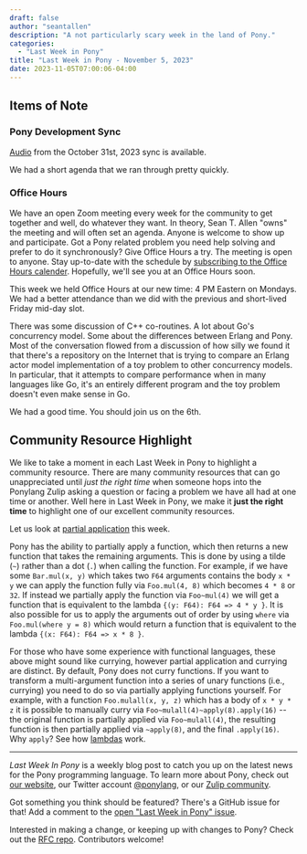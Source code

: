 ```yaml
---
draft: false
author: "seantallen"
description: "A not particularly scary week in the land of Pony."
categories:
  - "Last Week in Pony"
title: "Last Week in Pony - November 5, 2023"
date: 2023-11-05T07:00:06-04:00
---
```


## Items of Note

### Pony Development Sync

[Audio](https://sync-recordings.ponylang.io/r/2023_10_31.m4a) from the October 31st, 2023 sync is available.

We had a short agenda that we ran through pretty quickly.

### Office Hours

We have an open Zoom meeting every week for the community to get together and well, do whatever they want. In theory, Sean T. Allen "owns" the meeting and will often set an agenda. Anyone is welcome to show up and participate. Got a Pony related problem you need help solving and prefer to do it synchronously? Give Office Hours a try. The meeting is open to anyone. Stay up-to-date with the schedule by [subscribing to the Office Hours calender](https://calendar.google.com/calendar/ical/4465e68ae24131ae00461a40893f2637a2c9ac510e311a44ff78680e2f183ce3%40group.calendar.google.com/public/basic.ics). Hopefully, we'll see you at an Office Hours soon.

This week we held Office Hours at our new time: 4 PM Eastern on Mondays. We had a better attendance than we did with the previous and short-lived Friday mid-day slot.

There was some discussion of C++ co-routines. A lot about Go's concurrency model. Some about the differences between Erlang and Pony. Most of the conversation flowed from a discussion of how silly we found it that there's a repository on the Internet that is trying to compare an Erlang actor model implementation of a toy problem to other concurrency models. In particular, that it attempts to compare performance when in many languages like Go, it's an entirely different program and the toy problem doesn't even make sense in Go.

We had a good time. You should join us on the 6th.

## Community Resource Highlight

We like to take a moment in each Last Week in Pony to highlight a community resource. There are many community resources that can go unappreciated until _just the right time_ when someone hops into the Ponylang Zulip asking a question or facing a problem we have all had at one time or another. Well here in Last Week in Pony, we make it **just the right time** to highlight one of our excellent community resources.

Let us look at [partial application](https://tutorial.ponylang.io/expressions/partial-application) this week.

Pony has the ability to partially apply a function, which then returns a new function that takes the remaining arguments. This is done by using a tilde (`~`) rather than a dot (`.`) when calling the function. For example, if we have some `Bar.mul(x, y)` which takes two `F64` arguments contains the body `x * y` we can apply the function fully via `Foo.mul(4, 8)` which becomes `4 * 8` or `32`. If instead we partially apply the function via `Foo~mul(4)` we will get a function that is equivalent to the lambda `{(y: F64): F64 => 4 * y }`. It is also possible for us to apply the arguments out of order by using `where` via `Foo.mul(where y = 8)` which would return a function that is equivalent to the lambda `{(x: F64): F64 => x * 8 }`.

For those who have some experience with functional languages, these above might sound like currying, however partial application and currying are distinct. By default, Pony does not curry functions. If you want to transform a multi-argument function into a series of unary functions (i.e., currying) you need to do so via partially applying functions yourself. For example, with a function `Foo.mulall(x, y, z)` which has a body of `x * y * z` it is possible to manually curry via `Foo~mulall(4)~apply(8).apply(16)` -- the original function is partially applied via `Foo~mulall(4)`, the resulting function is then partially applied via `~apply(8)`, and the final `.apply(16)`. Why `apply`? See how [lambdas](https://tutorial.ponylang.io/expressions/object-literals.html?h=lambda#lambdas) work.

---

_Last Week In Pony_ is a weekly blog post to catch you up on the latest news for the Pony programming language. To learn more about Pony, check out [our website](https://ponylang.io), our Twitter account [@ponylang](https://twitter.com/ponylang), or our [Zulip community](https://ponylang.zulipchat.com).

Got something you think should be featured? There's a GitHub issue for that! Add a comment to the [open "Last Week in Pony" issue](https://github.com/ponylang/ponylang.github.io/issues?q=is%3Aissue+is%3Aopen+label%3Alast-week-in-pony).

Interested in making a change, or keeping up with changes to Pony? Check out the [RFC repo](https://github.com/ponylang/rfcs). Contributors welcome!
